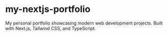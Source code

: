 # my-nextjs-portfolio
My personal portfolio showcasing modern web development projects. Built with Next.js, Tailwind CSS, and TypeScript.
